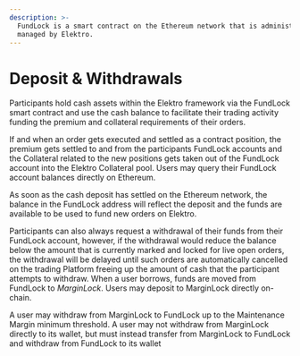 ```yaml
---
description: >-
  FundLock is a smart contract on the Ethereum network that is administered and
  managed by Elektro.
---
```


# Deposit & Withdrawals

Participants hold cash assets within the Elektro framework via the FundLock smart contract and use the cash balance to facilitate their trading activity funding the premium and collateral requirements of their orders.

If and when an order gets executed and settled as a contract position, the premium gets settled to and from the participants FundLock accounts and the Collateral related to the new positions gets taken out of the FundLock account into the Elektro Collateral pool. Users may query their FundLock account balances directly on Ethereum.

As soon as the cash deposit has settled on the Ethereum network, the balance in the FundLock address will reflect the deposit and the funds are available to be used to fund new orders on Elektro.

Participants can also always request a withdrawal of their funds from their FundLock account, however, if the withdrawal would reduce the balance below the amount that is currently marked and locked for live open orders, the withdrawal will be delayed until such orders are automatically cancelled on the trading Platform freeing up the amount of cash that the participant attempts to withdraw. When a user borrows, funds are moved from FundLock to _MarginLock_. Users may deposit to MarginLock directly on-chain.&#x20;

A user may withdraw from MarginLock to FundLock up to the Maintenance Margin minimum threshold. A user may not withdraw from MarginLock directly to its wallet, but must instead transfer from MarginLock to FundLock and withdraw from FundLock to its wallet
